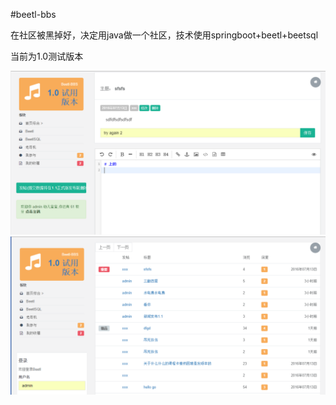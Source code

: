 #beetl-bbs

在社区被黑掉好，决定用java做一个社区，技术使用springboot+beetl+beetsql

当前为1.0测试版本

![Alt text](show.png)
![Alt text](show2.png)